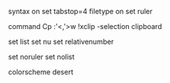 syntax on
set tabstop=4
filetype on
set ruler

command Cp :'<,'>w !xclip -selection clipboard

set list
set nu
set relativenumber

set noruler
set nolist

colorscheme desert
